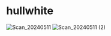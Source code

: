 # hullwhite
![Scan_20240511](https://github.com/js2nijjar/hullwhite/assets/141672092/f94d23de-a0de-4f03-a2fc-5845d188e752)
![Scan_20240511 (2)](https://github.com/js2nijjar/hullwhite/assets/141672092/6b60ec98-c1ad-476b-b030-2308bb463440)
